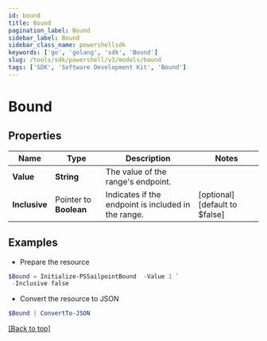 ```yaml
---
id: bound
title: Bound
pagination_label: Bound
sidebar_label: Bound
sidebar_class_name: powershellsdk
keywords: ['go', 'golang', 'sdk', 'Bound'] 
slug: /tools/sdk/powershell/v3/models/bound
tags: ['SDK', 'Software Development Kit', 'Bound']
---
```



# Bound

## Properties

Name | Type | Description | Notes
------------ | ------------- | ------------- | -------------
**Value** |  **String** | The value of the range&#39;s endpoint. | 
**Inclusive** |  Pointer to **Boolean** | Indicates if the endpoint is included in the range. | [optional] [default to $false]

## Examples

- Prepare the resource
```powershell
$Bound = Initialize-PSSailpointBound  -Value 1 `
 -Inclusive false
```

- Convert the resource to JSON
```powershell
$Bound | ConvertTo-JSON
```


[[Back to top]](#) 


